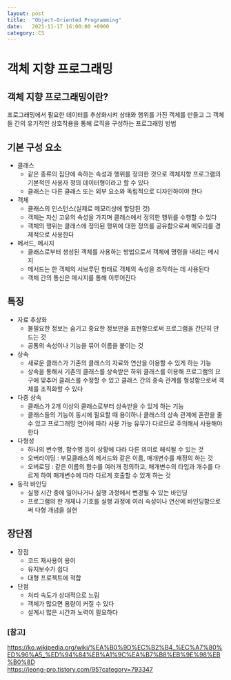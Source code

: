 ```yaml
---
layout: post
title:  "Object-Oriented Programming"
date:   2021-11-17 16:00:00 +0900
category: CS
---
```

# 객체 지향 프로그래밍

## 객체 지향 프로그래밍이란?

프로그래밍에서 필요한 데이터를 추상화시켜 상태와 행위를 가진 객체를 만들고
그 객체들 간의 유기적인 상호작용을 통해 로직을 구성하는 프로그래밍 방법

## 기본 구성 요소

- 클래스
  * 같은 종류의 집단에 속하는 속성과 행위를 정의한 것으로 객체지향 프로그램의
    기본적인 사용자 정의 데이터형이라고 할 수 있다
  * 클래스는 다른 클래스 또는 외부 요소와 독립적으로 디자인하여야 한다
- 객체
  * 클래스의 인스턴스(실제로 메모리상에 할당된 것)
  * 객체는 자신 고유의 속성을 가지며 클래스에서 정의한 행위를 수행할 수 있다
  * 객체의 행위는 클래스에 정의된 행위에 대한 정의를 공유함으로써 메모리를
    경제적으로 사용한다
- 메서드, 메시지
  * 클래스로부터 생성된 객체를 사용하는 방법으로서 객체에 명령을 내리는 메시지
  * 메서드는 한 객체의 서브루틴 형태로 객체의 속성을 조작하는 데 사용된다
  * 객체 간의 통신은 메시지를 통해 이루어진다

## 특징

- 자료 추상화
  * 불필요한 정보는 숨기고 중요한 정보만을 표현함으로써 프로그램을 간단히 만드는 것
  * 공통의 속성이나 기능을 묶어 이름을 붙이는 것
- 상속
  * 새로운 클래스가 기존의 클래스의 자료와 연산을 이용할 수 있게 하는 기능
  * 상속을 통해서 기존의 클래스를 상속받은 하위 클래스를 이용해 프로그램의 요구에 맞추어
    클래스를 수정할 수 있고 클래스 간의 종속 관계를 형성함으로써 객체를 조직화할 수 있다
- 다중 상속
  * 클래스가 2개 이상의 클래스로부터 상속받을 수 있게 하는 기능
  * 클래스들의 기능이 동시에 필요할 때 용이하나 클래스의 상속 관계에 혼란을 줄 수 있고
    프로그래밍 언어에 따라 사용 가능 유무가 다르므로 주의해서 사용해야 한다
- 다형성
  * 하나의 변수명, 함수명 등이 상황에 다라 다른 의미로 해석될 수 있는 것
  * 오버라이딩 : 부모클래스의 메서드와 같은 이름, 매개변수를 재정의 하는 것
  * 오버로딩 : 같은 이름의 함수를 여러개 정의하고, 매개변수의 타입과 개수를 다르게 하여
    매개변수에 따라 다르게 호출할 수 있게 하는 것
- 동적 바인딩
  * 실행 시간 중에 일어나거나 실행 과정에서 변경될 수 있는 바인딩
  * 프로그램의 한 개체나 기호를 실행 과정에 여러 속성이나 연산에 바인딩함으로써 다형 개념을 실현
  
## 장단점

- 장점
  * 코드 재사용이 용이
  * 유지보수가 쉽다
  * 대형 프로젝트에 적합
- 단점
  * 처리 속도가 상대적으로 느림
  * 객체가 많으면 용량이 커질 수 있다
  * 설계시 많은 시간과 노력이 필요하다

### [참고]
<https://ko.wikipedia.org/wiki/%EA%B0%9D%EC%B2%B4_%EC%A7%80%ED%96%A5_%ED%94%84%EB%A1%9C%EA%B7%B8%EB%9E%98%EB%B0%8D> <br>
<https://jeong-pro.tistory.com/95?category=793347>